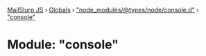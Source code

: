 [MailSlurp JS](../README.md) › [Globals](../globals.md) › ["node_modules/@types/node/console.d"](_node_modules__types_node_console_d_.md) › ["console"](_node_modules__types_node_console_d_._console_.md)

# Module: "console"


